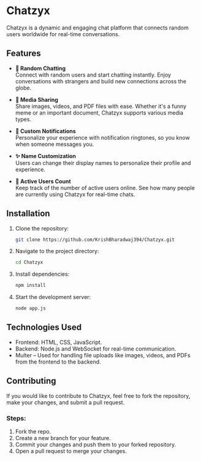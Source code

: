 # **Chatzyx**

Chatzyx is a dynamic and engaging chat platform that connects random users worldwide for real-time conversations.

## **Features**

- **💬 Random Chatting**  
  Connect with random users and start chatting instantly. Enjoy conversations with strangers and build new connections across the globe.

- **📸 Media Sharing**  
  Share images, videos, and PDF files with ease. Whether it's a funny meme or an important document, Chatzyx supports various media types.

- **🔔 Custom Notifications**  
  Personalize your experience with notification ringtones, so you know when someone messages you.

- **✨ Name Customization**  
  Users can change their display names to personalize their profile and experience.

- **👥 Active Users Count**  
  Keep track of the number of active users online. See how many people are currently using Chatzyx for real-time chats.

## **Installation**

1. Clone the repository:
    ```bash
    git clone https://github.com/KrishBharadwaj394/Chatzyx.git
    ```
2. Navigate to the project directory:
    ```bash
    cd Chatzyx
    ```
3. Install dependencies:
    ```bash
    npm install
    ```
4. Start the development server:
    ```bash
    node app.js
    ```

## **Technologies Used**

- Frontend: HTML, CSS, JavaScript.
- Backend: Node.js and WebSocket for real-time communication.
- Multer – Used for handling file uploads like images, videos, and PDFs from the frontend to the backend.

## **Contributing**

If you would like to contribute to Chatzyx, feel free to fork the repository, make your changes, and submit a pull request.

### Steps:
1. Fork the repo.
2. Create a new branch for your feature.
3. Commit your changes and push them to your forked repository.
4. Open a pull request to merge your changes.

